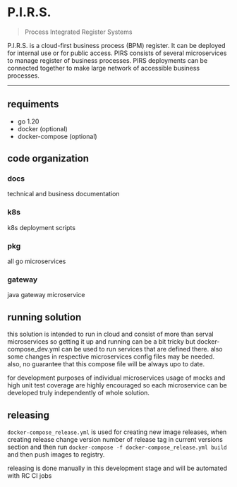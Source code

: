 # P.I.R.S.

> Process Integrated Register Systems

P.I.R.S. is a cloud-first business process (BPM) register. It can be deployed for internal use or for public access.
PIRS consists of several microservices to manage register of business processes. PIRS deployments can be connected
together to make large network of accessible business processes.

---

## requiments

* go 1.20
* docker (optional)
* docker-compose (optional)

## code organization

### docs

technical and business documentation

### k8s

k8s deployment scripts

### pkg

all go microservices

### gateway

java gateway microservice

## running solution

this solution is intended to run in cloud and consist of more than serval microservices so getting it up and running can
be a bit tricky but
docker-compose_dev.yml can be used to run services that are defined there. also some changes in respective microservices
config files may be needed.
also, no guarantee that this compose file will be always upo to date.

for development purposes of individual microservices usage of mocks and high unit test coverage are highly encouraged so
each microservice can
be developed truly independently of whole solution.

## releasing

```docker-compose_release.yml``` is used for creating new image releases, when creating release change version number of
release tag in current versions section
and then run ```docker-compose -f docker-compose_release.yml build``` and then push images to registry.

releasing is done manually in this development stage and will be automated with RC CI jobs




